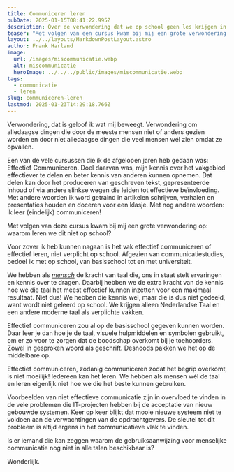 ```yaml
---
title: Communiceren leren
pubDate: 2025-01-15T08:41:22.995Z
description: Over de verwondering dat we op school geen les krijgen in communiceren en leren.
teaser: "Met volgen van een cursus kwam bij mij een grote verwondering op: waarom leren we dit niet op school?"
layout: ../../layouts/MarkdownPostLayout.astro
author: Frank Harland
image:
  url: /images/miscommunicatie.webp
  alt: miscommunicatie
  heroImage: ../../../public/images/miscommunicatie.webp
tags:
  - communicatie
  - leren
slug: communiceren-leren
lastmod: 2025-01-23T14:29:18.766Z
---
```

Verwondering, dat is geloof ik wat mij beweegt. Verwondering om alledaagse dingen die door de meeste mensen niet of anders gezien worden en door niet alledaagse dingen die veel mensen wél zien omdat ze opvallen. 

Een van de vele cursussen die ik de afgelopen jaren heb gedaan was: Effectief Communiceren. Doel daarvan was, mijn kennis over het vakgebied effectiever te delen en beter kennis van anderen kunnen opnemen. Dat delen kan door het produceren van geschreven tekst, gepresenteerde inhoud of via andere slinkse wegen die leiden tot effectieve beïnvloeding. Met andere woorden ik word getraind in artikelen schrijven, verhalen en presentaties houden en doceren voor een klasje. Met nog andere woorden: ik leer (eindelijk) communiceren! 

Met volgen van deze cursus kwam bij mij een grote verwondering op: waarom leren we dit niet op school?

Voor zover ik heb kunnen nagaan is het vak effectief communiceren of effectief leren, niet verplicht op school. Afgezien van communicatiestudies, bedoel ik met op school, van basisschool tot en met universiteit. 

We hebben als [*mensch*](https://en.wikipedia.org/wiki/Mensch) de kracht van taal die, ons in staat stelt ervaringen en kennis over te dragen. Daarbij hebben we de extra kracht van de kennis hoe we die taal het meest effectief kunnen inzetten voor een maximaal resultaat. Niet dus! We hebben die kennis wel, maar die is dus niet gedeeld, want wordt niet geleerd op school. We krijgen alleen Nederlandse Taal en een andere moderne taal als verplichte vakken. 

Effectief communiceren zou al op de basisschool gegeven kunnen worden. Daar leer je dan hoe je de taal, visuele hulpmiddelen en symbolen gebruikt, om er zo voor te zorgen dat de boodschap overkomt bij je toehoorders. Zowel in gesproken woord als geschrift. Desnoods pakken we het op de middelbare op. 

Effectief communiceren, zodanig communiceren zodat het begrip overkomt, is niet moeilijk! Iedereen kan het leren. We hebben als mensen wél de taal en leren eigenlijk niet hoe we die het beste kunnen gebruiken. 

Voorbeelden van niet effectieve communicatie zijn in overvloed te vinden in de vele problemen die IT-projecten hebben bij de acceptatie van nieuw gebouwde systemen. Keer op keer blijkt dat mooie nieuwe systeem niet te voldoen aan de verwachtingen van de opdrachtgevers. De sleutel tot dit probleem is altijd ergens in het communicatieve vlak te vinden.

Is er iemand die kan zeggen waarom de gebruiksaanwijzing voor menselijke communicatie nog niet in alle talen beschikbaar is?  

Wonderlijk.  